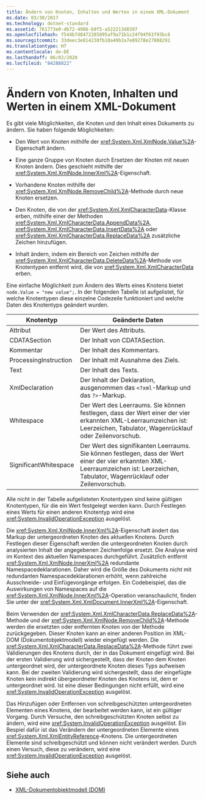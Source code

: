 ```yaml
---
title: Ändern von Knoten, Inhalten und Werten in einem XML-Dokument
ms.date: 03/30/2017
ms.technology: dotnet-standard
ms.assetid: 761773e0-db72-4986-b9f5-a522213d8397
ms.openlocfilehash: f544b7d8472285095af9a71b1c24f94f61f93bc6
ms.sourcegitcommit: 33deec3e814238fb18a49b2a7e89278e27888291
ms.translationtype: HT
ms.contentlocale: de-DE
ms.lasthandoff: 06/02/2020
ms.locfileid: "84288822"
---
```

# <a name="modifying-nodes-content-and-values-in-an-xml-document"></a>Ändern von Knoten, Inhalten und Werten in einem XML-Dokument
Es gibt viele Möglichkeiten, die Knoten und den Inhalt eines Dokuments zu ändern. Sie haben folgende Möglichkeiten:  
  
- Den Wert von Knoten mithilfe der <xref:System.Xml.XmlNode.Value%2A>-Eigenschaft ändern.  
  
- Eine ganze Gruppe von Knoten durch Ersetzen der Knoten mit neuen Knoten ändern. Dies geschieht mithilfe der <xref:System.Xml.XmlNode.InnerXml%2A>-Eigenschaft.  
  
- Vorhandene Knoten mithilfe der <xref:System.Xml.XmlNode.RemoveChild%2A>-Methode durch neue Knoten ersetzen.  
  
- Den Knoten, die von der <xref:System.Xml.XmlCharacterData>-Klasse erben, mithilfe einer der Methoden <xref:System.Xml.XmlCharacterData.AppendData%2A>, <xref:System.Xml.XmlCharacterData.InsertData%2A> oder <xref:System.Xml.XmlCharacterData.ReplaceData%2A> zusätzliche Zeichen hinzufügen.  
  
- Inhalt ändern, indem ein Bereich von Zeichen mithilfe der <xref:System.Xml.XmlCharacterData.DeleteData%2A>-Methode von Knotentypen entfernt wird, die von <xref:System.Xml.XmlCharacterData> erben.  
  
 Eine einfache Möglichkeit zum Ändern des Werts eines Knotens bietet `node.Value = "new value";`. In der folgenden Tabelle ist aufgelistet, für welche Knotentypen diese einzelne Codezeile funktioniert und welche Daten des Knotentyps geändert wurden.  
  
|Knotentyp|Geänderte Daten|  
|---------------|------------------|  
|Attribut|Der Wert des Attributs.|  
|CDATASection|Der Inhalt von CDATASection.|  
|Kommentar|Der Inhalt des Kommentars.|  
|ProcessingInstruction|Der Inhalt mit Ausnahme des Ziels.|  
|Text|Der Inhalt des Texts.|  
|XmlDeclaration|Der Inhalt der Deklaration, ausgenommen das `<?xml`-Markup und das `?>`-Markup.|  
|Whitespace|Der Wert des Leerraums. Sie können festlegen, dass der Wert einer der vier erkannten XML-Leerraumzeichen ist: Leerzeichen, Tabulator, Wagenrücklauf oder Zeilenvorschub.|  
|SignificantWhitespace|Der Wert des signifikanten Leerraums. Sie können festlegen, dass der Wert einer der vier erkannten XML-Leerraumzeichen ist: Leerzeichen, Tabulator, Wagenrücklauf oder Zeilenvorschub.|  
  
 Alle nicht in der Tabelle aufgelisteten Knotentypen sind keine gültigen Knotentypen, für die ein Wert festgelegt werden kann. Durch Festlegen eines Werts für einen anderen Knotentyp wird eine <xref:System.InvalidOperationException> ausgelöst.  
  
 Die <xref:System.Xml.XmlNode.InnerXml%2A>-Eigenschaft ändert das Markup der untergeordneten Knoten des aktuellen Knotens. Durch Festlegen dieser Eigenschaft werden die untergeordneten Knoten durch analysierten Inhalt der angegebenen Zeichenfolge ersetzt. Die Analyse wird im Kontext des aktuellen Namespaces durchgeführt. Zusätzlich entfernt <xref:System.Xml.XmlNode.InnerXml%2A> redundante Namespacedeklarationen. Daher wird die Größe des Dokuments nicht mit redundanten Namespacedeklarationen erhöht, wenn zahlreiche Ausschneide- und Einfügevorgänge erfolgen. Ein Codebeispiel, das die Auswirkungen von Namespaces auf die <xref:System.Xml.XmlNode.InnerXml%2A>-Operation veranschaulicht, finden Sie unter der <xref:System.Xml.XmlDocument.InnerXml%2A>-Eigenschaft.  
  
 Beim Verwenden der <xref:System.Xml.XmlCharacterData.ReplaceData%2A>-Methode und der <xref:System.Xml.XmlNode.RemoveChild%2A>-Methode werden die ersetzten oder entfernten Knoten von der Methode zurückgegeben. Dieser Knoten kann an einer anderen Position im XML-DOM (Dokumentobjektmodell) wieder eingefügt werden. Die <xref:System.Xml.XmlCharacterData.ReplaceData%2A>-Methode führt zwei Validierungen des Knotens durch, der in das Dokument eingefügt wird. Bei der ersten Validierung wird sichergestellt, dass der Knoten dem Knoten untergeordnet wird, der untergeordnete Knoten dieses Typs aufweisen kann. Bei der zweiten Validierung wird sichergestellt, dass der eingefügte Knoten kein indirekt übergeordneter Knoten des Knotens ist, dem er untergeordnet wird. Ist eine dieser Bedingungen nicht erfüllt, wird eine <xref:System.InvalidOperationException> ausgelöst.  
  
 Das Hinzufügen oder Entfernen von schreibgeschützten untergeordneten Elementen eines Knotens, der bearbeitet werden kann, ist ein gültiger Vorgang. Durch Versuche, den schreibgeschützten Knoten selbst zu ändern, wird eine <xref:System.InvalidOperationException> ausgelöst. Ein Bespiel dafür ist das Verändern der untergeordneten Elemente eines <xref:System.Xml.XmlEntityReference>-Knotens. Die untergeordneten Elemente sind schreibgeschützt und können nicht verändert werden. Durch einen Versuch, diese zu verändern, wird eine <xref:System.InvalidOperationException> ausgelöst.  
  
## <a name="see-also"></a>Siehe auch

- [XML-Dokumentobjektmodell (DOM)](xml-document-object-model-dom.md)
